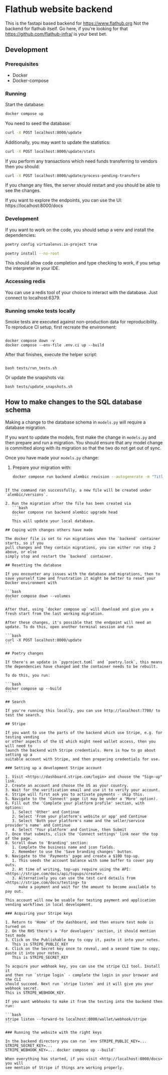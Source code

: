 # Flathub website backend

This is the fastapi based backend for https://www.flathub.org
Not the backend for flathub itself. Go here, if you're looking for that https://github.com/flathub-infra/ is your best bet.

## Development

### Prerequisites

- Docker
- Docker-compose

### Running

Start the database:

```bash
docker compose up
```

You need to seed the database:

```bash
curl -X POST localhost:8000/update
```

Additionally, you may want to update the statistics:

```bash
curl -X POST localhost:8000/update/stats
```

If you perform any transactions which need funds transferring to vendors
then you should:

```bash
curl -X POST localhost:8000/update/process-pending-transfers
```

If you change any files, the server should restart and you should be able to see the changes.

If you want to explore the endpoints, you can use the UI:
https://localhost:8000/docs

### Development

If you want to work on the code, you should setup a venv and install the dependencies:

```bash
poetry config virtualenvs.in-project true

poetry install --no-root
```

This should allow code completion and type checking to work, if you setup the interpreter in your IDE.

### Accessing redis

You can use a redis tool of your choice to interact with the database.
Just connect to localhost:6379.

### Running smoke tests locally

Smoke tests are executed against non-production data for reproducibility. To
reproduce CI setup, first recreate the environment:

```

docker compose down -v
docker compose --env-file .env.ci up --build

```

After that finishes, execute the helper script:

```

bash tests/run_tests.sh

```

Or update the snapshots via:

```
bash tests/update_snapshots.sh
```

## How to make changes to the SQL database schema

Making a change to the database schema in `models.py` will require a database migration.

If you want to update the models, first make the change in `models.py` and then
prepare and run a migration. You should ensure that any model change is committed
along with its migration so that the two do not get out of sync.

Once you have made your `models.py` change:

1. Prepare your migration with:

   ```bash
   docker compose run backend alembic revision --autogenerate -m "Title of migration"
   ```

````

If the command ran successfully, a new file will be created under `alembic/versions`.

2. Run the migration after the file has been created via
   ```bash
   docker compose run backend alembic upgrade head
   ```
   This will update your local database.

## Coping with changes others have made

The docker file is set to run migrations when the `backend` container starts, so if you
pull changes and they contain migrations, you can either run step 2 above, or else
simply stop and restart the `backend` container.

## Resetting the database

If you encounter any issues with the database and migrations, then to save yourself time and frustration it might be better to reset your Docker environment with

```bash
docker compose down --volumes
```

After that, using `docker compose up` will download and give you a fresh start from the last working migration.

After these changes, it's possible that the endpoint will need an update. To do this, open another terminal session and run

```bash
curl -X POST localhost:8000/update
```

## Poetry changes

If there's an update in `pyproject.toml` and `poetry.lock`, this means the dependencies have changed and the container needs to be rebuilt.

To do this, you run:

```bash
docker compose up --build
```

## Search

If you're running this locally, you can use http://localhost:7700/ to test the search.

## Stripe

If you want to use the parts of the backend which use Stripe, e.g. for testing vending
or other aspects of the UI which might need wallet access, then you will need to
launch the backend with Stripe credentials. Here is how to go about setting up a
suitable account with Stripe, and then preparing credentials for use.

### Setting up a development Stripe account

1. Visit <https://dashboard.stripe.com/login> and choose the "Sign-up" link.
2. Create an account and choose the US as your country.
3. Wait for the verification email and use it to verify your account.
4. Stripe will first ask you to activate payments - skip this.
5. Navigate to the 'Connect' page (it may be under a 'More' option).
6. Fill out the 'Complete your platform profile' section, with options:
   1. Select 'Other' and Continue
   2. Select 'From your platform's website or app' and Continue
   3. Select 'Both your platform's name and the seller/service provider's name' and Continue
   4. Select 'Your platform' and Continue, then Submit
7. Once that submits, click the 'Connect settings' link near the top of the page.
8. Scroll down to 'Branding' section:
   1. Complete the business name and icon fields.
   2. Remember to use the 'Save branding changes' button.
9. Navigate to the 'Payments' page and create a $100 top-up.
   1. This seeds the account balance with some buffer to cover pay outs.
   2. At time of writing, top-ups require using the API: <https://stripe.com/docs/api/topups/create>.
   3. Alternatively you can use the test card details from <https://stripe.com/docs/testing> to
      make a payment and wait for the amount to become available to pay out.

This account will now be usable for testing payment and application vending workflows in local development.

### Acquiring your Stripe keys

1. Return to 'Home' of the dashboard, and then ensure test mode is turned on
2. On the RHS there's a 'For developers' section, it should mention test mode
3. Click on the Publishable key to copy it, paste it into your notes.
   This is STRIPE_PUBLIC_KEY
4. Click on the Secret key once to reveal, and a second time to copy, paste it into your notes.
   This is STRIPE_SECRET_KEY

To acquire your webhook key, you can use the stripe CLI tool. Install it
and then run `stripe login` - complete the login in your browser and the CLI
should succeed. Next run `stripe listen` and it will give you your webhook secret.
This is STRIPE_WEBHOOK_KEY.

If you want webhooks to make it from the testing into the backend then run:

```bash
stripe listen --forward-to localhost:8000/wallet/webhook/stripe
```

### Running the website with the right keys

In the backend directory you can run `env STRIPE_PUBLIC_KEY=... STRIPE_SECRET_KEY=...
STRIPE_WEBHOOK_KEY=... docker compose up --build`

When everything has started, if you visit <http://localhost:8000/docs> you will
see mention of Stripe if things are working properly.
````

